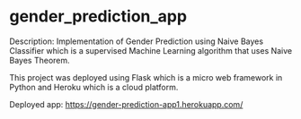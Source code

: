 # gender_prediction_app

Description: 
Implementation of Gender Prediction using Naive Bayes Classifier which is a supervised Machine Learning algorithm that uses Naive Bayes Theorem.

This project was deployed using Flask which is a micro web framework in Python and Heroku which is a cloud platform.

Deployed app:
https://gender-prediction-app1.herokuapp.com/
